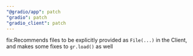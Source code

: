 ```yaml
---
"@gradio/app": patch
"gradio": patch
"gradio_client": patch
---
```


fix:Recommends files to be explicitly provided as `File(...)` in the Client, and makes some fixes to `gr.load()` as well
